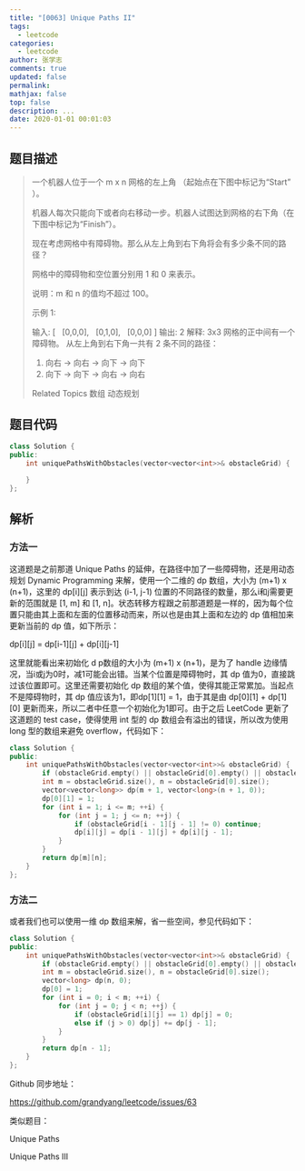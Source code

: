 ```yaml
---
title: "[0063] Unique Paths II"
tags:
  - leetcode
categories:
  - leetcode
author: 张学志
comments: true
updated: false
permalink:
mathjax: false
top: false
description: ...
date: 2020-01-01 00:01:03
---
```


## 题目描述

> 一个机器人位于一个 m x n 网格的左上角 （起始点在下图中标记为“Start” ）。 
> 
> 机器人每次只能向下或者向右移动一步。机器人试图达到网格的右下角（在下图中标记为“Finish”）。 
> 
> 现在考虑网格中有障碍物。那么从左上角到右下角将会有多少条不同的路径？ 
> 
> 
> 
> 网格中的障碍物和空位置分别用 1 和 0 来表示。 
> 
> 说明：m 和 n 的值均不超过 100。 
> 
> 示例 1: 
> 
> 输入:
> [
>   [0,0,0],
>   [0,1,0],
>   [0,0,0]
> ]
> 输出: 2
> 解释:
> 3x3 网格的正中间有一个障碍物。
> 从左上角到右下角一共有 2 条不同的路径：
> 1. 向右 -> 向右 -> 向下 -> 向下
> 2. 向下 -> 向下 -> 向右 -> 向右
> 
> Related Topics 数组 动态规划

## 题目代码

```cpp
class Solution {
public:
    int uniquePathsWithObstacles(vector<vector<int>>& obstacleGrid) {
        
    }
};
```

## 解析

### 方法一

这道题是之前那道 Unique Paths 的延伸，在路径中加了一些障碍物，还是用动态规划 Dynamic Programming 来解，使用一个二维的 dp 数组，大小为 (m+1) x (n+1)，这里的 dp[i][j] 表示到达 (i-1, j-1) 位置的不同路径的数量，那么i和j需要更新的范围就是 [1, m] 和 [1, n]。状态转移方程跟之前那道题是一样的，因为每个位置只能由其上面和左面的位置移动而来，所以也是由其上面和左边的 dp 值相加来更新当前的 dp 值，如下所示：

dp[i][j] = dp[i-1][j] + dp[i][j-1]

这里就能看出来初始化 d p数组的大小为 (m+1) x (n+1)，是为了 handle 边缘情况，当i或j为0时，减1可能会出错。当某个位置是障碍物时，其 dp 值为0，直接跳过该位置即可。这里还需要初始化 dp 数组的某个值，使得其能正常累加。当起点不是障碍物时，其 dp 值应该为1，即dp[1][1] = 1，由于其是由 dp[0][1] + dp[1][0] 更新而来，所以二者中任意一个初始化为1即可。由于之后 LeetCode 更新了这道题的 test case，使得使用 int 型的 dp 数组会有溢出的错误，所以改为使用 long 型的数组来避免 overflow，代码如下：

```cpp
class Solution {
public:
    int uniquePathsWithObstacles(vector<vector<int>>& obstacleGrid) {
        if (obstacleGrid.empty() || obstacleGrid[0].empty() || obstacleGrid[0][0] == 1) return 0;
        int m = obstacleGrid.size(), n = obstacleGrid[0].size();
        vector<vector<long>> dp(m + 1, vector<long>(n + 1, 0));
        dp[0][1] = 1;
        for (int i = 1; i <= m; ++i) {
            for (int j = 1; j <= n; ++j) {
                if (obstacleGrid[i - 1][j - 1] != 0) continue;
                dp[i][j] = dp[i - 1][j] + dp[i][j - 1];
            }
        }
        return dp[m][n];
    }
};
```

### 方法二

或者我们也可以使用一维 dp 数组来解，省一些空间，参见代码如下：



```cpp
class Solution {
public:
    int uniquePathsWithObstacles(vector<vector<int>>& obstacleGrid) {
        if (obstacleGrid.empty() || obstacleGrid[0].empty() || obstacleGrid[0][0] == 1) return 0;
        int m = obstacleGrid.size(), n = obstacleGrid[0].size();
        vector<long> dp(n, 0);
        dp[0] = 1;
        for (int i = 0; i < m; ++i) {
            for (int j = 0; j < n; ++j) {
                if (obstacleGrid[i][j] == 1) dp[j] = 0;
                else if (j > 0) dp[j] += dp[j - 1];
            }
        }
        return dp[n - 1];
    }
};
```

Github 同步地址：

https://github.com/grandyang/leetcode/issues/63

 

类似题目：

Unique Paths

Unique Paths III